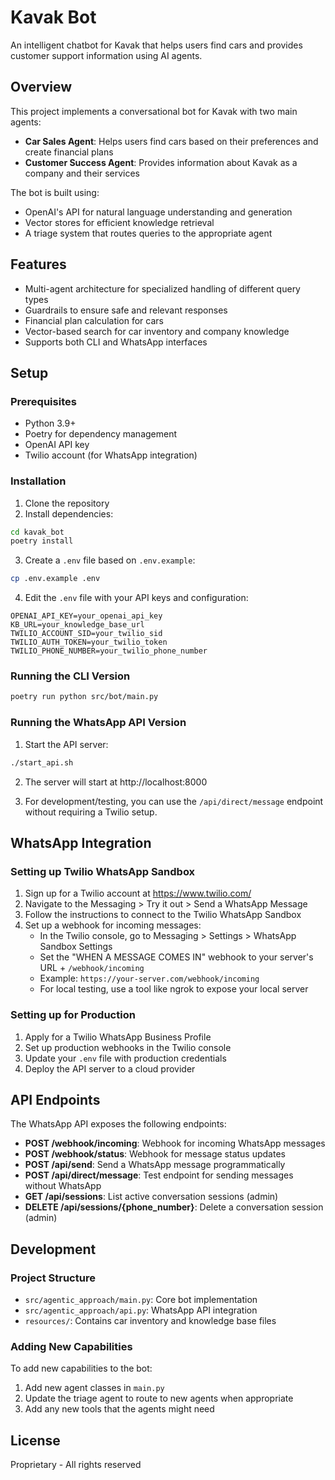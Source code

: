 # Kavak Bot

An intelligent chatbot for Kavak that helps users find cars and provides customer support information using AI agents.

## Overview

This project implements a conversational bot for Kavak with two main agents:
- **Car Sales Agent**: Helps users find cars based on their preferences and create financial plans
- **Customer Success Agent**: Provides information about Kavak as a company and their services

The bot is built using:
- OpenAI's API for natural language understanding and generation
- Vector stores for efficient knowledge retrieval
- A triage system that routes queries to the appropriate agent

## Features

- Multi-agent architecture for specialized handling of different query types
- Guardrails to ensure safe and relevant responses
- Financial plan calculation for cars
- Vector-based search for car inventory and company knowledge
- Supports both CLI and WhatsApp interfaces

## Setup

### Prerequisites

- Python 3.9+
- Poetry for dependency management
- OpenAI API key
- Twilio account (for WhatsApp integration)

### Installation

1. Clone the repository
2. Install dependencies:
```bash
cd kavak_bot
poetry install
```

3. Create a `.env` file based on `.env.example`:
```bash
cp .env.example .env
```

4. Edit the `.env` file with your API keys and configuration:
```
OPENAI_API_KEY=your_openai_api_key
KB_URL=your_knowledge_base_url
TWILIO_ACCOUNT_SID=your_twilio_sid
TWILIO_AUTH_TOKEN=your_twilio_token
TWILIO_PHONE_NUMBER=your_twilio_phone_number
```

### Running the CLI Version

```bash
poetry run python src/bot/main.py
```

### Running the WhatsApp API Version

1. Start the API server:
```bash
./start_api.sh
```

2. The server will start at http://localhost:8000

3. For development/testing, you can use the `/api/direct/message` endpoint without requiring a Twilio setup.

## WhatsApp Integration

### Setting up Twilio WhatsApp Sandbox

1. Sign up for a Twilio account at https://www.twilio.com/
2. Navigate to the Messaging > Try it out > Send a WhatsApp Message
3. Follow the instructions to connect to the Twilio WhatsApp Sandbox
4. Set up a webhook for incoming messages:
   - In the Twilio console, go to Messaging > Settings > WhatsApp Sandbox Settings
   - Set the "WHEN A MESSAGE COMES IN" webhook to your server's URL + `/webhook/incoming`
   - Example: `https://your-server.com/webhook/incoming`
   - For local testing, use a tool like ngrok to expose your local server

### Setting up for Production

1. Apply for a Twilio WhatsApp Business Profile
2. Set up production webhooks in the Twilio console
3. Update your `.env` file with production credentials
4. Deploy the API server to a cloud provider

## API Endpoints

The WhatsApp API exposes the following endpoints:

- **POST /webhook/incoming**: Webhook for incoming WhatsApp messages
- **POST /webhook/status**: Webhook for message status updates
- **POST /api/send**: Send a WhatsApp message programmatically
- **POST /api/direct/message**: Test endpoint for sending messages without WhatsApp
- **GET /api/sessions**: List active conversation sessions (admin)
- **DELETE /api/sessions/{phone_number}**: Delete a conversation session (admin)

## Development

### Project Structure

- `src/agentic_approach/main.py`: Core bot implementation
- `src/agentic_approach/api.py`: WhatsApp API integration
- `resources/`: Contains car inventory and knowledge base files

### Adding New Capabilities

To add new capabilities to the bot:
1. Add new agent classes in `main.py`
2. Update the triage agent to route to new agents when appropriate
3. Add any new tools that the agents might need

## License

Proprietary - All rights reserved